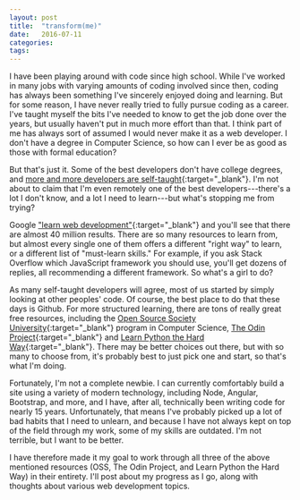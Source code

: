 ```yaml
---
layout: post
title:  "transform(me)"
date:   2016-07-11
categories:
tags:
---
```


I have been playing around with code since high school. While I've worked in many jobs with varying amounts of coding involved since then, coding has always been something I've sincerely enjoyed doing and learning. But for some reason, I have never really tried to fully pursue coding as a career. I've taught myself the bits I've needed to know to get the job done over the years, but usually haven't put in much more effort than that. I think part of me has always sort of assumed I would never make it as a web developer. I don't have a degree in Computer Science, so how can I ever be as good as those with formal education?

But that's just it. Some of the best developers don't have college degrees, and [more and more developers are self-taught](http://stackoverflow.com/research/developer-survey-2016#developer-profile-education){:target="_blank"}. I'm not about to claim that I'm even remotely one of the best developers---there's a lot I don't know, and a lot I need to learn---but what's stopping me from trying?

<!--more-->

Google ["learn web development"](https://www.google.com/?ion=1&espv=2#q=learn%20web%20development){:target="_blank"} and you'll see that there are almost 40 million results. There are so many resources to learn from, but almost every single one of them offers a different "right way" to learn, or a different list of "must-learn skills." For example, if you ask Stack Overflow which JavaScript framework you should use, you'll get dozens of replies, all recommending a different framework. So what's a girl to do?

As many self-taught developers will agree, most of us started by simply looking at other peoples' code. Of course, the best place to do that these days is Github. For more structured learning, there are tons of really great free resources, including the [Open Source Society University](https://github.com/open-source-society/computer-science){:target="_blank"} program in Computer Science, [The Odin Project](http://www.theodinproject.com/){:target="_blank"} and [Learn Python the Hard Way](http://learnpythonthehardway.org/book/){:target="_blank"}. There may be better choices out there, but with so many to choose from, it's probably best to just pick one and start, so that's what I'm doing.

Fortunately, I'm not a complete newbie. I can currently comfortably build a site using a variety of modern technology, including Node, Angular, Bootstrap, and more, and I have, after all, technically been writing code for nearly 15 years. Unfortunately, that means I've probably picked up a lot of bad habits that I need to unlearn, and because I have not always kept on top of the field through my work, some of my skills are outdated. I'm not terrible, but I want to be better.

I have therefore made it my goal to work through all three of the above mentioned resources (OSS, The Odin Project, and Learn Python the Hard Way) in their entirety. I'll post about my progress as I go, along with thoughts about various web development topics. 
